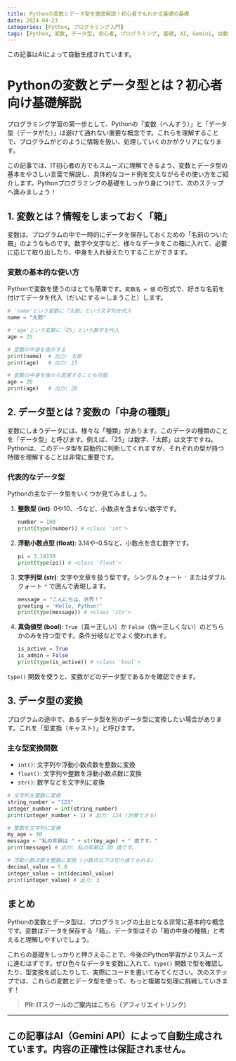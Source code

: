 ```yaml
---
title: Pythonの変数とデータ型を徹底解説！初心者でもわかる基礎の基礎
date: 2024-04-23
categories: [Python, プログラミング入門]
tags: [Python, 変数, データ型, 初心者, プログラミング, 基礎, AI, Gemini, 自動生成]
---
```


この記事はAIによって自動生成されています。

# Pythonの変数とデータ型とは？初心者向け基礎解説

プログラミング学習の第一歩として、Pythonの「変数（へんすう）」と「データ型（データがた）」は避けて通れない重要な概念です。これらを理解することで、プログラムがどのように情報を扱い、処理していくのかがクリアになります。

この記事では、IT初心者の方でもスムーズに理解できるよう、変数とデータ型の基本をやさしい言葉で解説し、具体的なコード例を交えながらその使い方をご紹介します。Pythonプログラミングの基礎をしっかり身につけて、次のステップへ進みましょう！

## 1. 変数とは？情報をしまっておく「箱」

変数は、プログラムの中で一時的にデータを保存しておくための「名前のついた箱」のようなものです。数字や文字など、様々なデータをこの箱に入れて、必要に応じて取り出したり、中身を入れ替えたりすることができます。

### 変数の基本的な使い方

Pythonで変数を使うのはとても簡単です。`変数名 = 値` の形式で、好きな名前を付けてデータを代入（だいにする＝しまうこと）します。

```python
# 'name'という変数に「太郎」という文字列を代入
name = "太郎"

# 'age'という変数に「25」という数字を代入
age = 25

# 変数の中身を表示する
print(name)  # 出力: 太郎
print(age)   # 出力: 25

# 変数の中身を後から変更することも可能
age = 26
print(age)   # 出力: 26
```

## 2. データ型とは？変数の「中身の種類」

変数にしまうデータには、様々な「種類」があります。このデータの種類のことを「データ型」と呼びます。例えば、「25」は数字、「太郎」は文字ですね。Pythonは、このデータ型を自動的に判断してくれますが、それぞれの型が持つ特徴を理解することは非常に重要です。

### 代表的なデータ型

Pythonの主なデータ型をいくつか見てみましょう。

1.  **整数型 (int)**: 0や10、-5など、小数点を含まない数字です。
    ```python
    number = 100
    print(type(number)) # <class 'int'>
    ```
2.  **浮動小数点型 (float)**: 3.14や-0.5など、小数点を含む数字です。
    ```python
    pi = 3.14159
    print(type(pi)) # <class 'float'>
    ```
3.  **文字列型 (str)**: 文字や文章を扱う型です。シングルクォート `'` またはダブルクォート `"` で囲んで表現します。
    ```python
    message = "こんにちは、世界！"
    greeting = 'Hello, Python!'
    print(type(message)) # <class 'str'>
    ```
4.  **真偽値型 (bool)**: `True`（真＝正しい）か `False`（偽＝正しくない）のどちらかのみを持つ型です。条件分岐などでよく使われます。
    ```python
    is_active = True
    is_admin = False
    print(type(is_active)) # <class 'bool'>
    ```

`type()` 関数を使うと、変数がどのデータ型であるかを確認できます。

## 3. データ型の変換

プログラムの途中で、あるデータ型を別のデータ型に変換したい場合があります。これを「型変換（キャスト）」と呼びます。

### 主な型変換関数

-   `int()`: 文字列や浮動小数点数を整数に変換
-   `float()`: 文字列や整数を浮動小数点数に変換
-   `str()`: 数字などを文字列に変換

```python
# 文字列を整数に変換
string_number = "123"
integer_number = int(string_number)
print(integer_number + 1) # 出力: 124 (計算できる)

# 整数を文字列に変換
my_age = 30
message = "私の年齢は " + str(my_age) + " 歳です。"
print(message) # 出力: 私の年齢は 30 歳です。

# 浮動小数点数を整数に変換 (小数点以下は切り捨てられる)
decimal_value = 5.8
integer_value = int(decimal_value)
print(integer_value) # 出力: 5
```

## まとめ

Pythonの変数とデータ型は、プログラミングの土台となる非常に基本的な概念です。変数はデータを保存する「箱」、データ型はその「箱の中身の種類」と考えると理解しやすいでしょう。

これらの基礎をしっかりと押さえることで、今後のPython学習がよりスムーズに進むはずです。ぜひ色々なデータを変数に入れて、`type()` 関数で型を確認したり、型変換を試したりして、実際にコードを書いてみてください。次のステップでは、これらの変数とデータ型を使って、もっと複雑な処理に挑戦していきます！
> **PR: ITスクールのご案内はこちら（アフィリエイトリンク）**

---
この記事はAI（Gemini API）によって自動生成されています。内容の正確性は保証されません。
---
